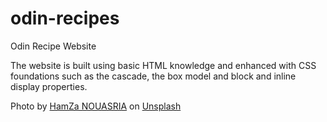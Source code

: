 # odin-recipes

Odin Recipe Website

The website is built using basic HTML knowledge and enhanced with CSS foundations such as the cascade, the box model and block and inline display properties.

Photo by <a href="https://unsplash.com/@hamza01nsr?utm_content=creditCopyText&utm_medium=referral&utm_source=unsplash">HamZa NOUASRIA</a> on <a href="https://unsplash.com/photos/a-buffet-table-with-a-variety-of-food-on-it-CCq8-xks7vE?utm_content=creditCopyText&utm_medium=referral&utm_source=unsplash">Unsplash</a>
